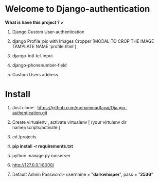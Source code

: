 # Welcome to Django-authentication

**What is have this project ? >**

1. Django Custom User-authentication

2. django Profile_pic with Images Cropper [MODAL TO CROP THE IMAGE TAMPLATE NAME 'profile.html']

3. django-intl-tel-input

4. django-phonenumber-field

5. Custom Users address

# Install

1. Just clone:- https://github.com/mohammadfayaj/Django-authentication.git

2. Create virtualenv , activate virtualenv [ (your virtulenv dir name)/scripts/activate ]

3. cd /projects

4. **pip install -r requirements.txt**

5. python manage.py runserver

6. http://127.0.0.1:8000/

7. Default Admin Password:- username = "**darkwhisper**", pass = "**2536**"
